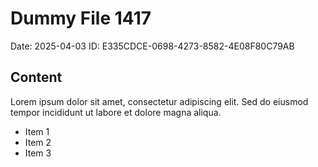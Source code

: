# Dummy File 1417

Date: 2025-04-03
ID: E335CDCE-0698-4273-8582-4E08F80C79AB

## Content

Lorem ipsum dolor sit amet, consectetur adipiscing elit.
Sed do eiusmod tempor incididunt ut labore et dolore magna aliqua.

* Item 1
* Item 2
* Item 3

